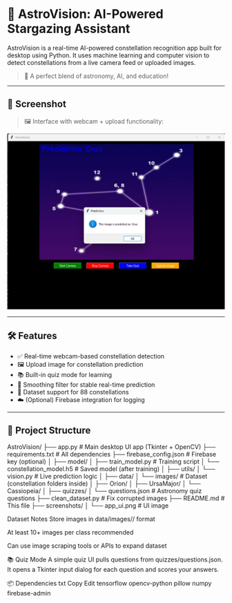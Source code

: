 # 🌌 AstroVision: AI-Powered Stargazing Assistant

AstroVision is a real-time AI-powered constellation recognition app built for desktop using Python. It uses machine learning and computer vision to detect constellations from a live camera feed or uploaded images.

> 🔭 A perfect blend of astronomy, AI, and education!

---

## 📸 Screenshot

> 🖼️ Interface with webcam + upload functionality:

![AstroVision Screenshot](screenshots/app_ui.png.png) <!-- Save your screenshot as screenshots/app_ui.png -->

---

## 🛠 Features

- ✅ Real-time webcam-based constellation detection
- 🖼 Upload image for constellation prediction
- 📚 Built-in quiz mode for learning
- 🔁 Smoothing filter for stable real-time prediction
- 🌌 Dataset support for 88 constellations
- ☁️ (Optional) Firebase integration for logging

---

## 📁 Project Structure

AstroVision/
├── app.py # Main desktop UI app (Tkinter + OpenCV)
├── requirements.txt # All dependencies
├── firebase_config.json # Firebase key (optional)
│
├── model/
│ ├── train_model.py # Training script
│ └── constellation_model.h5 # Saved model (after training)
│
├── utils/
│ └── vision.py # Live prediction logic
│
├── data/
│ └── images/ # Dataset (constellation folders inside)
│ ├── Orion/
│ ├── UrsaMajor/
│ └── Cassiopeia/
│
├── quizzes/
│ └── questions.json # Astronomy quiz questions
├── clean_dataset.py # Fix corrupted images
├── README.md # This file
├── screenshots/
│ └── app_ui.png # UI image

Dataset Notes
Store images in data/images/<ConstellationName>/ format

At least 10+ images per class recommended

Can use image scraping tools or APIs to expand dataset

📚 Quiz Mode
A simple quiz UI pulls questions from quizzes/questions.json.
It opens a Tkinter input dialog for each question and scores your answers.


📦 Dependencies
txt
Copy
Edit
tensorflow
opencv-python
pillow
numpy
firebase-admin
